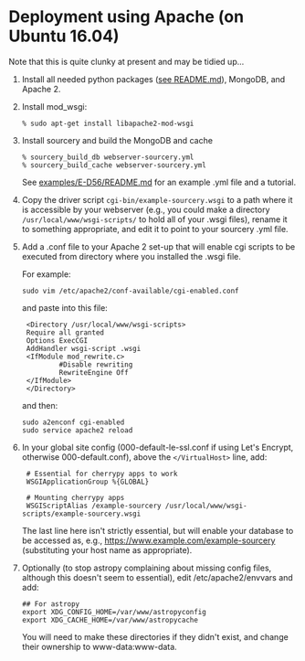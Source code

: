 # Deployment using Apache (on Ubuntu 16.04)

Note that this is quite clunky at present and may be tidied up...

1. Install all needed python packages ([see README.md](README.md)), MongoDB, and Apache 2.

2. Install mod_wsgi:

   ```
   % sudo apt-get install libapache2-mod-wsgi
   ```

3. Install sourcery and build the MongoDB and cache

   ```
   % sourcery_build_db webserver-sourcery.yml
   % sourcery_build_cache webserver-sourcery.yml 
   ```

   See [examples/E-D56/README.md](examples/E-D56/README.md) for an example .yml file and a tutorial.

4. Copy the driver script `cgi-bin/example-sourcery.wsgi` to a path where it is accessible by your 
webserver (e.g., you could make a directory `/usr/local/www/wsgi-scripts/` to hold all of your .wsgi 
files), rename it to something appropriate, and edit it to point to your sourcery .yml file.

5. Add a .conf file to your Apache 2 set-up that will enable cgi scripts to be executed from directory
where you installed the .wsgi file. 

   For example:

   ```
   sudo vim /etc/apache2/conf-available/cgi-enabled.conf
   ```

   and paste into this file:

   ```
    <Directory /usr/local/www/wsgi-scripts>
    Require all granted
    Options ExecCGI
    AddHandler wsgi-script .wsgi
    <IfModule mod_rewrite.c>
            #Disable rewriting
            RewriteEngine Off
    </IfModule>
    </Directory>
   ```

   and then:

   ```
   sudo a2enconf cgi-enabled
   sudo service apache2 reload
   ```

6. In your global site config (000-default-le-ssl.conf if using Let's Encrypt, otherwise 000-default.conf), 
above the `</VirtualHost>` line, add:

   ```
    # Essential for cherrypy apps to work
    WSGIApplicationGroup %{GLOBAL}

    # Mounting cherrypy apps
    WSGIScriptAlias /example-sourcery /usr/local/www/wsgi-scripts/example-sourcery.wsgi 
   ```

   The last line here isn't strictly essential, but will enable your database to be accessed as, e.g.,
   https://www.example.com/example-sourcery (substituting your host name as appropriate).

7. Optionally (to stop astropy complaining about missing config files, although this doesn't seem to 
essential), edit /etc/apache2/envvars and add:

   ```
   ## For astropy
   export XDG_CONFIG_HOME=/var/www/astropyconfig
   export XDG_CACHE_HOME=/var/www/astropycache
   ```

   You will need to make these directories if they didn't exist, and change their ownership to www-data:www-data.
